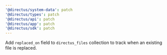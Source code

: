 ```yaml
---
'@directus/system-data': patch
'@directus/types': patch
'@directus/api': patch
'@directus/app': patch
'@directus/sdk': patch
---
```


Add `replaced_on` field to `directus_files` collection to track when an existing file is replaced.
